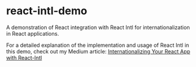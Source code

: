 # react-intl-demo
 A demonstration of React integration with React Intl for internationalization in React applications. 

 For a detailed explanation of the implementation and usage of React Intl in this demo, check out my Medium article: [Internationalizing Your React App with React-Intl](https://medium.com/@chanakaanuruddha/internationalizing-your-react-app-with-https://medium.com/@chanakaanuruddha/internationalizing-your-react-app-with-react-intl-1998e71b4ba3)

